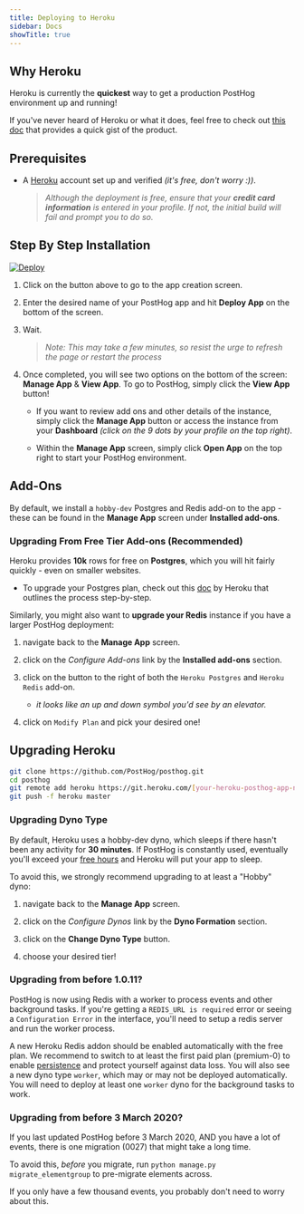 ```yaml
---
title: Deploying to Heroku
sidebar: Docs
showTitle: true
---
```


## Why Heroku

Heroku is currently the **quickest** way to get a production PostHog environment up and running!

If you've never heard of Heroku or what it does, feel free to check out [this doc](https://www.heroku.com/about) that provides a quick gist of the product.

## Prerequisites

- A [Heroku](https://signup.heroku.com/) account set up and verified *(it's free, don't worry :))*.
    > _Although the deployment is free, ensure that your **credit card information** is entered in your profile. If not, the initial build will fail and prompt you to do so._

## Step By Step Installation

[![Deploy](https://www.herokucdn.com/deploy/button.svg)](https://heroku.com/deploy?template=https://github.com/posthog/posthog)

1. Click on the button above to go to the app creation screen.

2. Enter the desired name of your PostHog app and hit **Deploy App** on the bottom of the screen.

3. Wait.

    > _Note: This may take a few minutes, so resist the urge to refresh the page or restart the process_

4. Once completed, you will see two options on the bottom of the screen: **Manage App** & **View App**. To go to PostHog, simply click the **View App** button!

    - If you want to review add ons and other details of the instance, simply click the **Manage App** button or access the instance from your **Dashboard** *(click on the 9 dots by your profile on the top right)*.

    - Within the **Manage App** screen, simply click **Open App** on the top right to start your PostHog environment.

## Add-Ons

By default, we install a `hobby-dev` Postgres and Redis add-on to the app - these can be found in the **Manage App** screen under **Installed add-ons**.

### Upgrading From Free Tier Add-ons (Recommended)

Heroku provides **10k** rows for free on **Postgres**, which you will hit fairly quickly - even on smaller websites.

- To upgrade your Postgres plan, check out this [doc](https://devcenter.heroku.com/articles/updating-heroku-postgres-databases) by Heroku that outlines the process step-by-step.

Similarly, you might also want to **upgrade your Redis** instance if you have a larger PostHog deployment:

1. navigate back to the **Manage App** screen.

1. click on the *Configure Add-ons* link by the **Installed add-ons** section.

1. click on the button to the right of both the `Heroku Postgres` and `Heroku Redis` add-on.
    - _it looks like an up and down symbol you'd see by an elevator._

1. click on `Modify Plan` and pick your desired one!

## Upgrading Heroku

```bash
git clone https://github.com/PostHog/posthog.git
cd posthog
git remote add heroku https://git.heroku.com/[your-heroku-posthog-app-name].git
git push -f heroku master
```

### Upgrading Dyno Type

By default, Heroku uses a hobby-dev dyno, which sleeps if there hasn't been any activity for **30 minutes**. If PostHog is constantly used, eventually you'll exceed your [free hours](https://devcenter.heroku.com/articles/free-dyno-hours) and Heroku will put your app to sleep.

To avoid this, we strongly recommend upgrading to at least a "Hobby" dyno:

1. navigate back to the **Manage App** screen.

1. click on the *Configure Dynos* link by the **Dyno Formation** section.

1. click on the **Change Dyno Type** button.

1. choose your desired tier!

### Upgrading from before 1.0.11?

PostHog is now using Redis with a worker to process events and other background tasks. If you're getting a `REDIS_URL is required` error or seeing a `Configuration Error` in the interface, you'll need to setup a redis server and run the worker process.

A new Heroku Redis addon should be enabled automatically with the free plan. We recommend to switch to at least the first paid plan (premium-0) to enable [persistence](https://devcenter.heroku.com/articles/heroku-redis#persistence) and protect yourself against data loss. You will also see a new dyno type `worker`, which may or may not be deployed automatically. You will need to deploy at least one `worker` dyno for the background tasks to work.

### Upgrading from before 3 March 2020?

If you last updated PostHog before 3 March 2020, AND you have a lot of events, there is one migration (0027) that might take a long time.

To avoid this, _before_ you migrate, run `python manage.py migrate_elementgroup` to pre-migrate elements across.

If you only have a few thousand events, you probably don't need to worry about this.
